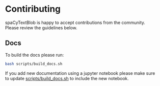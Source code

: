 # Contiributing

spaCyTextBlob is happy to accept contributions from the community. Please review the guidelines below.

## Docs

To build the docs please run:

```bash
bash scripts/build_docs.sh
```

If you add new documentation using a jupyter notebook please make sure to update [scripts/build_docs.sh](scripts/build_docs.sh) to include the new notebook.

